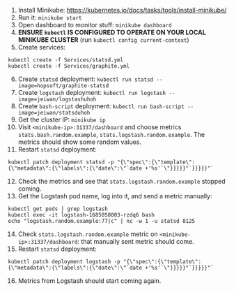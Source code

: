 1. Install Minikube: https://kubernetes.io/docs/tasks/tools/install-minikube/
2. Run it: `minikube start`
3. Open dashboard to monitor stuff: `minikube dashboard`
4. **ENSURE `kubectl` IS CONFIGURED TO OPERATE ON YOUR LOCAL MINIKUBE CLUSTER** (run `kubectl config current-context`)
5. Create services:
```
kubectl create -f Services/statsd.yml
kubectl create -f Services/graphite.yml
```
6. Create `statsd` deployment: `kubectl run statsd --image=hopsoft/graphite-statsd`
7. Create `logstash` deployment: `kubectl run logstash --image=jeiwan/logstashuhoh`
8. Create `bash-script` deployment: `kubectl run bash-script --image=jeiwan/statsduhoh`
9. Get the cluster IP: `minikube ip`
10. Visit `<minikube-ip>:31337/dashboard` and choose metrics `stats.bash.random.example`, `stats.logstash.random.example`. The metrics should show some random values.
11. Restart `statsd` deployment:
```
kubectl patch deployment statsd -p "{\"spec\":{\"template\":{\"metadata\":{\"labels\":{\"date\":\"`date +'%s'`\"}}}}}"`}}}}}"`
```
12. Check the metrics and see that `stats.logstash.random.example` stopped coming.
13. Get the Logstash pod name, log into it, and send a metric manually:
```
kubectl get pods | grep logstash
kubectl exec -it logstash-1685058003-rzdq6 bash
echo "logstash.random.example:77|c" | nc -w 1 -u statsd 8125
```
14. Check `stats.logstash.random.example` metric on `<minikube-ip>:31337/dashboard`: that manually sent metric should come.
15. Restart `statsd` deployment:
```
kubectl patch deployment logstash -p "{\"spec\":{\"template\":{\"metadata\":{\"labels\":{\"date\":\"`date +'%s'`\"}}}}}"`}}}}}"`
```
16. Metrics from Logstash should start coming again.
